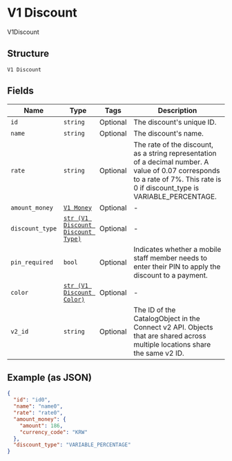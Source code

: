 
# V1 Discount

V1Discount

## Structure

`V1 Discount`

## Fields

| Name | Type | Tags | Description |
|  --- | --- | --- | --- |
| `id` | `string` | Optional | The discount's unique ID. |
| `name` | `string` | Optional | The discount's name. |
| `rate` | `string` | Optional | The rate of the discount, as a string representation of a decimal number. A value of 0.07 corresponds to a rate of 7%. This rate is 0 if discount_type is VARIABLE_PERCENTAGE. |
| `amount_money` | [`V1 Money`](/doc/models/v1-money.md) | Optional | - |
| `discount_type` | [`str (V1 Discount Discount Type)`](/doc/models/v1-discount-discount-type.md) | Optional | - |
| `pin_required` | `bool` | Optional | Indicates whether a mobile staff member needs to enter their PIN to apply the discount to a payment. |
| `color` | [`str (V1 Discount Color)`](/doc/models/v1-discount-color.md) | Optional | - |
| `v2_id` | `string` | Optional | The ID of the CatalogObject in the Connect v2 API. Objects that are shared across multiple locations share the same v2 ID. |

## Example (as JSON)

```json
{
  "id": "id0",
  "name": "name0",
  "rate": "rate0",
  "amount_money": {
    "amount": 186,
    "currency_code": "KRW"
  },
  "discount_type": "VARIABLE_PERCENTAGE"
}
```


